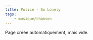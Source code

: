 ```yaml
---
title: Police - So Lonely
tags:
    - musique/chanson
---
```


Page créée automatiquement, mais vide.
